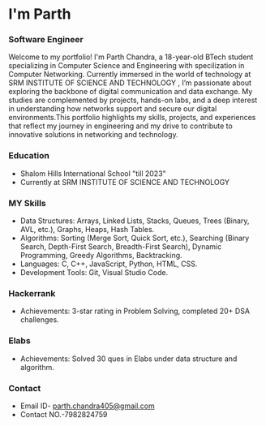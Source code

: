 # I'm Parth

### Software Engineer
Welcome to my portfolio! I'm Parth Chandra, a 18-year-old BTech student specializing in Computer Science and Engineering with specilization in Computer Networking. Currently immersed in the world of technology at SRM INSTITUTE OF SCIENCE AND TECHNOLOGY , I’m passionate about exploring the backbone of digital communication and data exchange. My studies are complemented by projects, hands-on labs, and a deep interest in understanding how networks support and secure our digital environments.This portfolio highlights my skills, projects, and experiences that reflect my journey in engineering and my drive to contribute to innovative solutions in networking and technology.

### Education 
- Shalom Hills International School "till 2023"
- Currently at SRM INSTITUTE OF SCIENCE AND TECHNOLOGY

### MY Skills
- Data Structures: Arrays, Linked Lists, Stacks, Queues, Trees (Binary, AVL, etc.), Graphs, Heaps, Hash Tables.
- Algorithms: Sorting (Merge Sort, Quick Sort, etc.), Searching (Binary Search, Depth-First Search, Breadth-First Search), Dynamic Programming, Greedy Algorithms, Backtracking.
- Languages: C, C++, JavaScript, Python, HTML, CSS.
- Development Tools: Git, Visual Studio Code.

### Hackerrank
- Achievements: 3-star rating in Problem Solving, completed 20+ DSA challenges.

### Elabs
- Achievements: Solved 30 ques in Elabs under data structure and algorithm.

### Contact
- Email ID- parth.chandra405@gmail.com
- Contact NO.-7982824759
